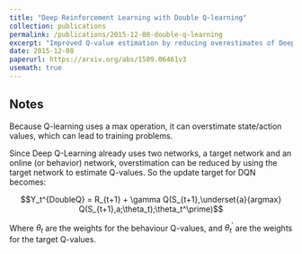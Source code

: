```yaml
---
title: "Deep Reinforcement Learning with Double Q-learning"
collection: publications
permalink: /publications/2015-12-08-double-q-learning
excerpt: "Improved Q-value estimation by reducing overestimates of Deep Q-networks."
date: 2015-12-08
paperurl: https://arxiv.org/abs/1509.06461v3
usemath: true
---
```


## Notes

Because Q-learning uses a max operation, it can overstimate state/action values, which can lead to training problems.

Since Deep Q-Learning already uses two networks, a target network and an online (or behavior) network, overstimation can be reduced by using the target network to estimate Q-values. So the update target for DQN becomes:

$$Y_t^{DoubleQ} = R_{t+1} + \gamma Q(S_{t+1},\underset{a}{argmax} Q(S_{t+1},a;\theta_t);\theta_t^\prime)$$

Where $\theta_t$ are the weights for the behaviour Q-values, and $\theta_t^\prime$ are the weights for the target Q-values.
